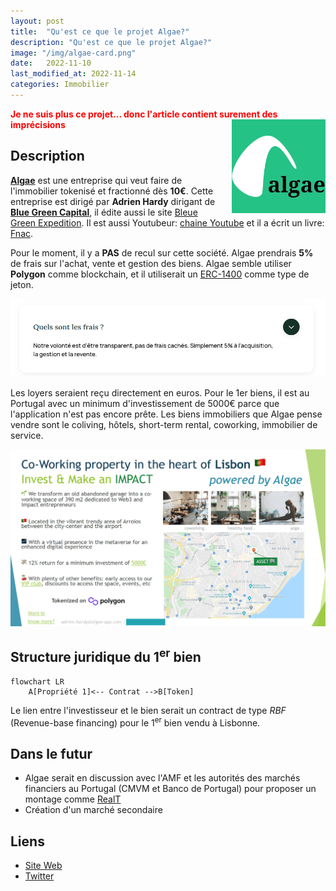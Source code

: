 ```yaml
---
layout: post
title:  "Qu'est ce que le projet Algae?"
description: "Qu'est ce que le projet Algae?"
image: "/img/algae-card.png"
date:   2022-11-10
last_modified_at: 2022-11-14
categories: Immobilier
---
```

<span style="color:red;"><b><i class="icon fa fa-triangle-exclamation"></i> Je ne suis plus ce projet... donc l'article contient surement des imprécisions  <i class="icon fa fa-triangle-exclamation"></i></b></span>
<img src="/img/algae-logo.png" align="right" class="hide-on-small-only" style="margin-left: 20px; width:150px;" />

## Description

[**Algae**](https://www.algae-app.com/) est une entreprise qui veut faire de l'immobilier tokenisé et fractionné dès **10€**. Cette entreprise est dirigé par **Adrien Hardy** dirigant de [**Blue Green Capital**](https://bluegreencapital.fr/), il édite aussi le site [Bleue Green Expedition](https://bluegreenexpedition.com/). Il est aussi Youtubeur: [chaine Youtube](https://www.youtube.com/channel/UCMYESFKM2wGMq4t5NzAeWZw) et il a écrit un livre: [Fnac](https://livre.fnac.com/a15486553/Adrien-Hardy-Financer-ses-reves-d-aventure-grace-a-l-immobilier).

Pour le moment, il y a **PAS** de recul sur cette société. 
Algae prendrais **5%** de frais sur l'achat, vente et gestion des biens. Algae semble utiliser **Polygon** comme blockchain, et il utiliserait un [ERC-1400](https://thesecuritytokenstandard.org/) comme type de jeton.

<div class="row">
    <div class="col s12" style="text-align: center;">
            <img src="/img/Algae-fees.png" class="responsive-img" />
    </div>
</div>

Les loyers seraient reçu directement en euros. Pour le 1er biens, il est au Portugal avec un minimum d'investissement de 5000€ parce que l'application n'est pas encore prête. Les biens immobiliers que Algae pense vendre sont le coliving, hôtels, short-term rental, coworking, immobilier de service.

<div class="row">
    <div class="col s12" style="text-align: center;">
            <img src="/img/Algae-Portugal.png" class="responsive-img" />
    </div>
</div>

## Structure juridique du 1<sup>er</sup> bien

```mermaid
flowchart LR
    A[Propriété 1]<-- Contrat -->B[Token]
```

Le lien entre l'investisseur et le bien serait un contract de type *RBF* (Revenue-base financing) pour le 1<sup>er</sup> bien vendu à Lisbonne.

## Dans le futur

- Algae serait en discussion avec l'AMF et les autorités des marchés financiers au Portugal (CMVM et Banco de Portugal) pour proposer un montage comme [RealT](https://tokenise.fr/immobilier/RealT.html)
- Création d'un marché secondaire

## Liens

- [Site Web](https://www.algae-app.com/)
- [Twitter](https://twitter.com/algae_app)


